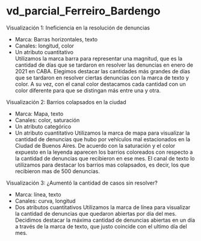 # vd_parcial_Ferreiro_Bardengo
Visualización 1: Ineficiencia en la resolución de denuncias 
-	Marca: Barras horizontales, texto 
-	Canales: longitud, color
-	Un atributo cuantitativo  
Utilizamos la marca barra para representar una magnitud, que es la cantidad de días que se tardaron en resolver las denuncias en enero de 2021 en CABA. 
Elegimos destacar las cantidades más grandes de días que se tardaron en resolver ciertas denuncias con la marca de texto y color. A su vez, con el canal color destacamos cada cantidad con un color diferente para que se distingan más entre una y otra. 

Visualización 2:  Barrios colapsados en la ciudad 
-	Marca: Mapa, texto 
-	Canales: color, saturación 
-	Un atributo categórico 
-	Un atributo cuantitativo 
Utilizamos la marca de mapa para visualizar la cantidad de denuncias que hubo por vehículos mal estacionados en la Ciudad de Buenos Aires. 
De acuerdo con la saturación y el color expuesto en la leyenda aparecen los barrios coloreados con respecto a la cantidad de denuncias que recibieron en ese mes. El canal de texto lo utilizamos para destacar los barrios mas colapsados, es decir, los que recibieron mas de 500 denuncias. 

Visualización 3: ¿Aumentó la cantidad de casos sin resolver? 
-	Marca: línea, texto 
-	Canales: curva, longitud
-	Dos atributos cuantitativos
Utilizamos la marca de línea para visualizar la cantidad de denuncias que quedaron abiertas por día del mes. 
Decidimos destacar la máxima cantidad de denuncias abiertas en un día a través de la marca de texto, que justo coincide con el ultimo día del mes. 
